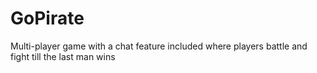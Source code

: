 # GoPirate
Multi-player game with a chat feature included where players battle and fight till the last man wins
